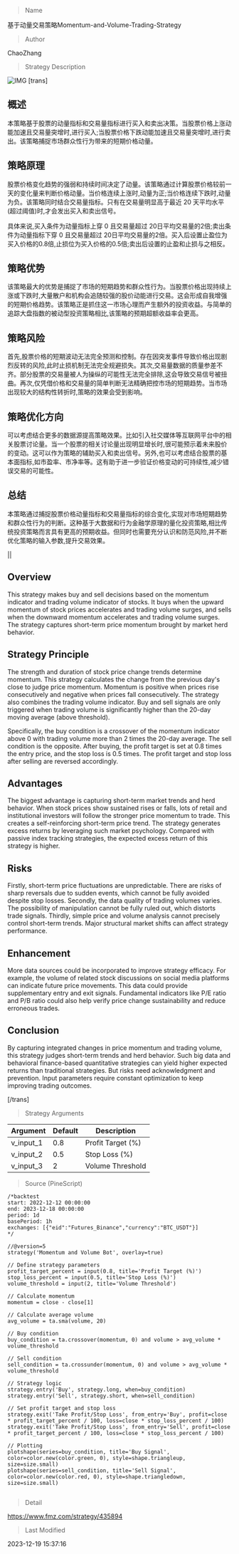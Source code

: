 
> Name

基于动量交易策略Momentum-and-Volume-Trading-Strategy

> Author

ChaoZhang

> Strategy Description

![IMG](https://www.fmz.com/upload/asset/1aa8761b36c2162ddfb.png)
 [trans]

## 概述

本策略基于股票的动量指标和交易量指标进行买入和卖出决策。当股票价格上涨动能加速且交易量突增时,进行买入;当股票价格下跌动能加速且交易量突增时,进行卖出。该策略捕捉市场群众性行为带来的短期价格动量。

## 策略原理  

股票价格变化趋势的强弱和持续时间决定了动量。该策略通过计算股票价格较前一天的变化量来判断价格动量。当价格连续上涨时,动量为正;当价格连续下跌时,动量为负。该策略同时结合交易量指标。只有在交易量明显高于最近 20 天平均水平(超过阈值)时,才会发出买入和卖出信号。  

具体来说,买入条件为动量指标上穿 0 且交易量超过 20日平均交易量的2倍;卖出条件为动量指标下穿 0 且交易量超过 20日平均交易量的2倍。买入后设置止盈位为买入价格的0.8倍,止损位为买入价格的0.5倍;卖出后设置的止盈和止损与之相反。

## 策略优势  

该策略最大的优势是捕捉了市场的短期趋势和群众性行为。当股票价格出现持续上涨或下跌时,大量散户和机构会追随较强的股价动能进行交易。这会形成自我增强的短期价格趋势。该策略正是抓住这一市场心理而产生额外的投资收益。与简单的追踪大盘指数的被动型投资策略相比,该策略的预期超额收益率会更高。

## 策略风险

首先,股票价格的短期波动无法完全预测和控制。存在因突发事件导致价格出现剧烈反转的风险,此时止损机制无法完全规避损失。其次,交易量数据的质量参差不齐。部分股票的交易量被人为操纵的可能性无法完全排除,这会导致交易信号被扭曲。再次,仅凭借价格和交易量的简单判断无法精确把控市场的短期趋势。当市场出现较大的结构性转折时,策略的效果会受到影响。 

## 策略优化方向  

可以考虑结合更多的数据源提高策略效果。比如引入社交媒体等互联网平台中的相关股票讨论量。当一个股票的相关讨论量出现明显增长时,很可能预示着未来股价的变动。这可以作为策略的辅助买入和卖出信号。另外,也可以考虑结合股票的基本面指标,如市盈率、市净率等。这有助于进一步验证价格变动的可持续性,减少错误交易的可能性。

## 总结

本策略通过捕捉股票价格动量指标和交易量指标的综合变化,实现对市场短期趋势和群众性行为的判断。这种基于大数据和行为金融学原理的量化投资策略,相比传统投资策略而言具有更高的预期收益。但同时也需要充分认识和防范风险,并不断优化策略的输入参数,提升交易效果。

||


## Overview

This strategy makes buy and sell decisions based on the momentum indicator and trading volume indicator of stocks. It buys when the upward momentum of stock prices accelerates and trading volume surges, and sells when the downward momentum accelerates and trading volume surges. The strategy captures short-term price momentum brought by market herd behavior.   

## Strategy Principle

The strength and duration of stock price change trends determine momentum. This strategy calculates the change from the previous day's close to judge price momentum. Momentum is positive when prices rise consecutively and negative when prices fall consecutively. The strategy also combines the trading volume indicator. Buy and sell signals are only triggered when trading volume is significantly higher than the 20-day moving average (above threshold).

Specifically, the buy condition is a crossover of the momentum indicator above 0 with trading volume more than 2 times the 20-day average. The sell condition is the opposite. After buying, the profit target is set at 0.8 times the entry price, and the stop loss is 0.5 times. The profit target and stop loss after selling are reversed accordingly.  

## Advantages

The biggest advantage is capturing short-term market trends and herd behavior. When stock prices show sustained rises or falls, lots of retail and institutional investors will follow the stronger price momentum to trade. This creates a self-reinforcing short-term price trend. The strategy generates excess returns by leveraging such market psychology. Compared with passive index tracking strategies, the expected excess return of this strategy is higher.  

## Risks  

Firstly, short-term price fluctuations are unpredictable. There are risks of sharp reversals due to sudden events, which cannot be fully avoided despite stop losses. Secondly, the data quality of trading volumes varies. The possibility of manipulation cannot be fully ruled out, which distorts trade signals. Thirdly, simple price and volume analysis cannot precisely control short-term trends. Major structural market shifts can affect strategy performance.

## Enhancement 

More data sources could be incorporated to improve strategy efficacy. For example, the volume of related stock discussions on social media platforms can indicate future price movements. This data could provide supplementary entry and exit signals. Fundamental indicators like P/E ratio and P/B ratio could also help verify price change sustainability and reduce erroneous trades.  

## Conclusion  

By capturing integrated changes in price momentum and trading volume, this strategy judges short-term trends and herd behavior. Such big data and behavioral finance-based quantitative strategies can yield higher expected returns than traditional strategies. But risks need acknowledgment and prevention. Input parameters require constant optimization to keep improving trading outcomes.

[/trans]

> Strategy Arguments



|Argument|Default|Description|
|----|----|----|
|v_input_1|0.8|Profit Target (%)|
|v_input_2|0.5|Stop Loss (%)|
|v_input_3|2|Volume Threshold|


> Source (PineScript)

``` pinescript
/*backtest
start: 2022-12-12 00:00:00
end: 2023-12-18 00:00:00
period: 1d
basePeriod: 1h
exchanges: [{"eid":"Futures_Binance","currency":"BTC_USDT"}]
*/

//@version=5
strategy('Momentum and Volume Bot', overlay=true)

// Define strategy parameters
profit_target_percent = input(0.8, title='Profit Target (%)')
stop_loss_percent = input(0.5, title='Stop Loss (%)')
volume_threshold = input(2, title='Volume Threshold')

// Calculate momentum
momentum = close - close[1]

// Calculate average volume
avg_volume = ta.sma(volume, 20)

// Buy condition
buy_condition = ta.crossover(momentum, 0) and volume > avg_volume * volume_threshold

// Sell condition
sell_condition = ta.crossunder(momentum, 0) and volume > avg_volume * volume_threshold

// Strategy logic
strategy.entry('Buy', strategy.long, when=buy_condition)
strategy.entry('Sell', strategy.short, when=sell_condition)

// Set profit target and stop loss
strategy.exit('Take Profit/Stop Loss', from_entry='Buy', profit=close * profit_target_percent / 100, loss=close * stop_loss_percent / 100)
strategy.exit('Take Profit/Stop Loss', from_entry='Sell', profit=close * profit_target_percent / 100, loss=close * stop_loss_percent / 100)

// Plotting
plotshape(series=buy_condition, title='Buy Signal', color=color.new(color.green, 0), style=shape.triangleup, size=size.small)
plotshape(series=sell_condition, title='Sell Signal', color=color.new(color.red, 0), style=shape.triangledown, size=size.small)


```

> Detail

https://www.fmz.com/strategy/435894

> Last Modified

2023-12-19 15:37:16
